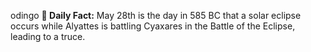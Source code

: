 odingo
**<b>📌 Daily Fact:</b>** May 28th is the day in 585 BC that a solar eclipse occurs while Alyattes is battling Cyaxares in the Battle of the Eclipse, leading to a truce.
